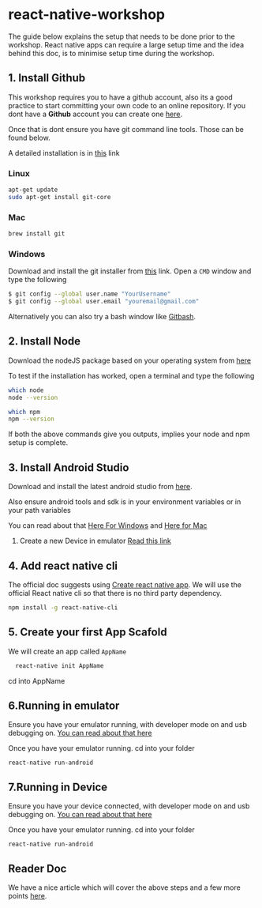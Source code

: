 # react-native-workshop

The guide below explains the setup that needs to be done prior to the workshop. React native apps can require a large setup time and the idea behind this doc, is to minimise setup time during the workshop.

## 1. Install Github
This workshop requires you to have a github account, also its a good practice to start committing your own code to an online repository.
If you dont have a **Github** account you can create one [here](https://github.com/join). 

Once that is dont ensure you have git command line tools. Those can be found below.

A detailed installation is in [this](https://www.atlassian.com/git/tutorials/install-git) link

### Linux
```bash
apt-get update
sudo apt-get install git-core
```

### Mac 

```bash
brew install git
```

### Windows
Download and install the git installer from  [this](https://gitforwindows.org/) link. 
Open a `CMD` window and type the following
```bash
$ git config --global user.name "YourUsername"
$ git config --global user.email "youremail@gmail.com"
```

  Alternatively you can also try a bash window like [Gitbash](https://git-scm.com/downloads).

## 2. Install Node
Download the nodeJS package based on your operating system from [here](https://nodejs.org/en/download/)

To test if the installation has worked, open a terminal and type the following
```bash
which node
node --version

which npm
npm --version
```
If both the above commands give you outputs, implies your node and npm setup is complete.


## 3. Install Android Studio
Download and install the latest android studio from [here](https://developer.android.com/studio/).

Also ensure android tools and sdk is in your environment variables or in your path variables

You can read about that [Here For Windows](https://www.360logica.com/blog/how-to-set-path-environmental-variable-for-sdk-in-windows/) and [Here for Mac](https://stackoverflow.com/questions/17901692/set-up-adb-on-mac-os-x)

  1. Create a new Device in emulator [Read this link](https://developer.android.com/studio/run/managing-avds)

## 4. Add react native cli
  The official doc suggests using [Create react native app](https://facebook.github.io/react-native/docs/getting-started.html). We will use the official React native cli so that there is no third party dependency.
  ```bash
  npm install -g react-native-cli
  ```

## 5. Create your first App Scafold
We will create an app called `AppName`
```bash
  react-native init AppName

```
cd into AppName

## 6.Running in emulator
Ensure you have your emulator running, with developer mode on and usb debugging on. [You can read about that here](https://developer.android.com/studio/debug/dev-options)

Once you have your emulator running. cd into your folder
```
react-native run-android
```

## 7.Running in Device
Ensure you have your device  connected, with developer mode on and usb debugging on. [You can read about that here](https://developer.android.com/studio/debug/dev-options)

Once you have your emulator running. cd into your folder
```
react-native run-android
```

## Reader Doc
We have a nice article which will cover the above steps and a few more points [here](https://eng.wobe.io/react-native-the-beginning-92c6ea857b63).